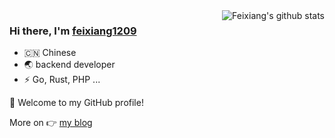 <img align="right" src="https://github-readme-stats.vercel.app/api?username=fyxemmmm&show_icons=true&theme=vue" alt="Feixiang's github stats" />

### Hi there, I'm [feixiang1209](https://suki.fyxemmmm.cn) 
- 🇨🇳 Chinese
- 🌏 backend developer
- ⚡ Go, Rust, PHP ...

🎉 Welcome to my GitHub profile!


More on 👉
[my blog](https://suki.fyxemmmm.cn)
